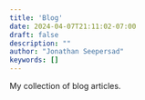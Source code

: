 ```yaml
---
title: 'Blog'
date: 2024-04-07T21:11:02-07:00
draft: false
description: ""
author: "Jonathan Seepersad"
keywords: []
---
```


My collection of blog articles.